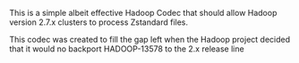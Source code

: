 This is a simple albeit effective Hadoop Codec that should allow
Hadoop version 2.7.x clusters to process Zstandard files.

This codec was created to fill the gap left when the Hadoop project
decided that it would no backport HADOOP-13578 to the 2.x release line

